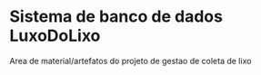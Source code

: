 # Sistema de banco de dados LuxoDoLixo
Area de material/artefatos do projeto de gestao de coleta de lixo
